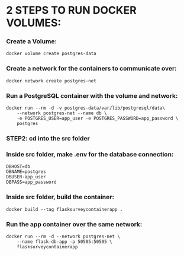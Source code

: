 # 2 STEPS TO RUN DOCKER VOLUMES:

### Create a Volume:
```shell
docker volume create postgres-data
```

### Create a network for the containers to communicate over:
```shell
docker network create postgres-net
```
### Run a PostgreSQL container with the volume and network:
```
docker run --rm -d -v postgres-data/var/lib/postgresql/data\
    --network postgres-net --name db \
    -e POSTGRES_USER=app_user -e POSTGRES_PASSWORD=app_password \
    postgres
```
### STEP2: cd into the src folder
### Inside src folder, make .env for the database connection:
```
DBHOST=db
DBNAME=postgres
DBUSER-app_user
DBPASS=app_password
```

### Inside src folder, build the container:
```
docker build --tag flasksurveycontainerapp .
```

### Run the app container over the same network:
```
docker run --rm -d --network postgres-net \
    --name flask-db-app -p 50505:50505 \
    flasksurveycontainerapp 
```
